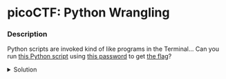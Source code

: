 # picoCTF: Python Wrangling
### Description
Python scripts are invoked kind of like programs in the Terminal... Can you run [this Python script](https://mercury.picoctf.net/static/b351a89e0bc6745b00716849105f87c6/ende.py) using [this password](https://mercury.picoctf.net/static/b351a89e0bc6745b00716849105f87c6/pw.txt) to get [the flag](https://mercury.picoctf.net/static/b351a89e0bc6745b00716849105f87c6/flag.txt.en)?

<details closed>
<summary>Solution</summary>
  
  
### Flag
  
```
picoCTF{4p0110_1n_7h3_h0us3_********}
```
### Detailed Solution
  
```bash
python -d flag.txt.en
```
  
</details>